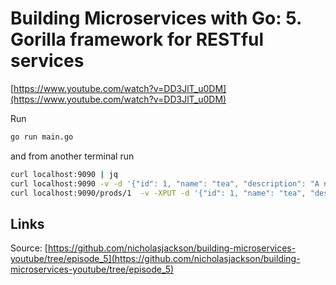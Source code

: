 # Building Microservices with Go: 5. Gorilla framework for RESTful services

[https://www.youtube.com/watch?v=DD3JlT_u0DM](https://www.youtube.com/watch?v=DD3JlT_u0DM)

Run

```bash
go run main.go
```

and from another terminal run

```bash
curl localhost:9090 | jq
curl localhost:9090 -v -d '{"id": 1, "name": "tea", "description": "A nice cup of tea."}'
curl localhost:9090/prods/1  -v -XPUT -d '{"id": 1, "name": "tea", "description": "A nice cup of tea2."}'
```

## Links

Source: [https://github.com/nicholasjackson/building-microservices-youtube/tree/episode_5](https://github.com/nicholasjackson/building-microservices-youtube/tree/episode_5)
